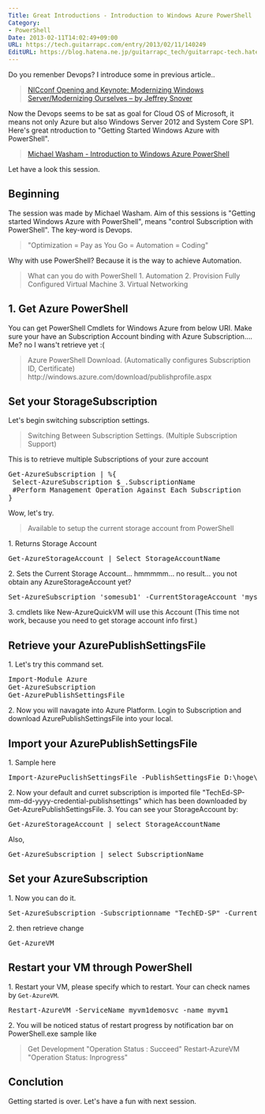 ```yaml
---
Title: Great Introductions - Introduction to Windows Azure PowerShell
Category:
- PowerShell
Date: 2013-02-11T14:02:49+09:00
URL: https://tech.guitarrapc.com/entry/2013/02/11/140249
EditURL: https://blog.hatena.ne.jp/guitarrapc_tech/guitarrapc-tech.hatenablog.com/atom/entry/11696248318757675406
---
```


<p>Do you remenber Devops? I introduce some in previous article..</p>
<blockquote><a href="http://guitarrapc.wordpress.com/2013/02/11/nicconf-opening-and-keynote-modernizing-windows-servermodernizing-ourselves-by-jeffrey-snover/" target="_blank">NICconf Opening and Keynote: Modernizing Windows Server/Modernizing Ourselves – by Jeffrey Snover</a></blockquote>
<p>Now the Devops seems to be sat as goal for Cloud OS of Microsoft, it means not only Azure but also Windows Server 2012 and System Core SP1. Here's great ntroduction to "Getting Started Windows Azure with PowerShell".</p>
<blockquote><a href="http://www.youtube.com/watch?v=bo148ARBK0o&amp;feature=youtu.be" target="_blank">Michael Washam - Introduction to Windows Azure PowerShell</a></blockquote>
<p>Let have a look this session. </p>
<h2>Beginning</h2>
<p>The session was made by Michael Washam. Aim of this sessions is "Getting started Windows Azure with PowerShell", means "control Subscription with PowerShell". The key-word is Devops.</p>
<blockquote>"Optimization = Pay as You Go = Automation = Coding"</blockquote>
<p>Why with use PowerShell? Because it is the way to achieve Automation.</p>
<blockquote>What can you do with PowerShell 1. Automation 2. Provision Fully Configured Virtual Machine 3. Virtual Networking</blockquote>
<h2>1. Get Azure PowerShell</h2>
<p>You can get PowerShell Cmdlets for Windows Azure from below URI. Make sure your have an Subscription Account binding with Azure Subscription.... Me? no I wans't retrieve yet :(</p>
<blockquote>Azure PowerShell Download. (Automatically configures Subscription ID, Certificate) http://windows.azure.com/download/publishprofile.aspx</blockquote>
<h2>Set your StorageSubscription</h2>
<p>Let's begin switching subscription settings.</p>
<blockquote>Switching Between Subscription Settings. (Multiple Subscription Support)</blockquote>
<p>This is to retrieve multiple Subscriptions of your zure account</p>
<pre class="brush: powershell">Get-AzureSubscription | %{
 Select-AzureSubscription $_.SubscriptionName
 #Perform Management Operation Against Each Subscription
}
</pre>
<p>Wow, let's try.</p>
<blockquote>Available to setup the current storage account from PowerShell</blockquote>
<p>1. Returns Storage Account</p>
<pre class="brush: powershell">Get-AzureStorageAccount | Select StorageAccountName
</pre>
<p>2. Sets the Current Storage Account... hmmmmm... no result... you not obtain any AzureStorageAccount yet?</p>
<pre class="brush: powershell">Set-AzureSubscription 'somesub1' -CurrentStorageAccount 'mystorage'
</pre>
<p>3. cmdlets like New-AzureQuickVM will use this Account (This time not work, because you need to get storage account info first.)</p>
<h2>Retrieve your AzurePublishSettingsFile</h2>
<p>1. Let's try this command set.</p>
<pre class="brush: powershell">Import-Module Azure
Get-AzureSubscription
Get-AzurePublishSettingsFile
</pre>
<p>2. Now you will navagate into Azure Platform. Login to Subscription and download AzurePublishSettingsFile into your local.</p>
<h2>Import your AzurePublishSettingsFile</h2>
<p>1. Sample here</p>
<pre class="brush: powershell">Import-AzurePuclishSettingsFile -PublishSettingsFie D:\hoge\TechEd-SP-mm-dd-yyyy-credential-publishsettings
</pre>
<p>2. Now your default and curret subscription is imported file "TechEd-SP-mm-dd-yyyy-credential-publishsettings" which has been downloaded by Get-AzurePublishSettingsFile. 3. You can see your StorageAccount by:</p>
<pre class="brush: powershell">Get-AzureStorageAccount | select StorageAccountName
</pre>
<p>Also,</p>
<pre class="brush: powershell">Get-AzureSubscription | select SubscriptionName
</pre>
<h2>Set your AzureSubscription</h2>
<p>1. Now you can do it.</p>
<pre class="brush: powershell">Set-AzureSubscription -Subscriptionname "TechED-SP" -CurrentStorageAccount mydemoStoragea1
</pre>
<p>2. then retrieve change</p>
<pre class="brush: powershell">Get-AzureVM
</pre>
<h2>Restart your VM through PowerShell</h2>
<p>1. Restart your VM, please specify which to restart. Your can check names by <code>Get-AzureVM</code>.</p>
<pre class="brush: powershell">Restart-AzureVM -ServiceName myvm1demosvc -name myvm1
</pre>
<p>2. You will be noticed status of restart progress by notification bar on PowerShell.exe sample like</p>
<blockquote>Get Development "Operation Status : Succeed" Restart-AzureVM "Operation Status: Inprogress"</blockquote>
<h2>Conclution</h2>
<p>Getting started is over. Let's have a fun with next session.</p>
